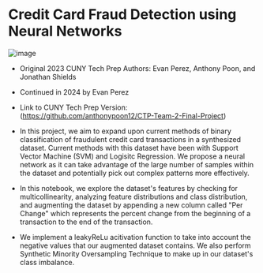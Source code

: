 # Credit Card Fraud Detection using Neural Networks

![image](https://github.com/user-attachments/assets/7b2a6ff0-e08c-4716-b0bc-07a48fd70ee0)

- Original 2023 CUNY Tech Prep Authors: Evan Perez, Anthony Poon, and Jonathan Shields
- Continued in 2024 by Evan Perez
- Link to CUNY Tech Prep Version: (https://github.com/anthonypoon12/CTP-Team-2-Final-Project)
  
- In this project, we aim to expand upon current methods of binary classification of fraudulent credit card transactions in a synthesized dataset. Current methods with this dataset have been with Support Vector Machine (SVM) and Logisitc Regression. We propose a neural network as it can take advantage of the large number of samples within the dataset and potentially pick out complex patterns more effectively.
- In this notebook, we explore the dataset's features by checking for multicollinearity, analyzing feature distributions and class distribution, and augmenting the dataset by appending a new column called "Per Change" which represents the percent change from the beginning of a transaction to the end of the transaction.
- We implement a leakyReLu acitivation function to take into account the negative values that our augmented dataset contains. We also perform Synthetic Minority Oversampling Technique to make up in our dataset's class imbalance. 
